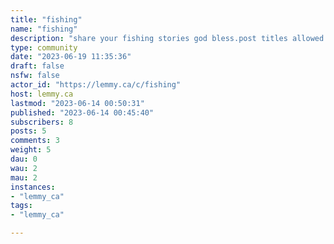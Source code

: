 ```yaml
---
title: "fishing" 
name: "fishing"
description: "share your fishing stories god bless.post titles allowed : fishing"
type: community
date: "2023-06-19 11:35:36"
draft: false
nsfw: false
actor_id: "https://lemmy.ca/c/fishing"
host: lemmy.ca
lastmod: "2023-06-14 00:50:31"
published: "2023-06-14 00:45:40"
subscribers: 8
posts: 5
comments: 3
weight: 5
dau: 0
wau: 2
mau: 2
instances:
- "lemmy_ca"
tags: 
- "lemmy_ca"

---
```

